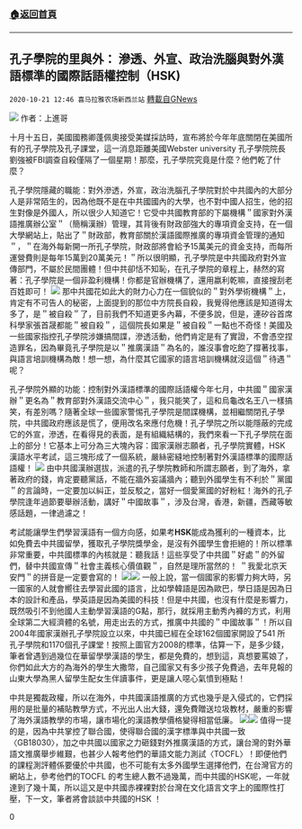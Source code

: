 ###  [:house:返回首頁](https://github.com/ourhimalayas/txt)
---

## 孔子學院的里與外： 滲透、外宣、政治洗腦與對外漢語標準的國際話語權控制（HSK)
`2020-10-21 12:46 喜马拉雅农场新西兰站` [轉載自GNews](https://gnews.org/zh-hant/438527/)

![]()![](https://gnews-media-offload.s3.amazonaws.com/wp-content/uploads/2020/10/21124209/12B044C7-5ADA-40D3-84EF-D785106521F3_cx0_cy6_cw0_w1023_r1_s.jpg)
作者：上進哥

十月十五日，美國國務卿蓬佩奧接受美媒採訪時，宣布將於今年年底關閉在美國所有的孔子學院及孔子課堂，這一消息距離美國Webster university 孔子學院院長劉強被FBI調查自殺僅隔了一個星期！那麼，孔子學院究竟是什麼？他們乾了什麼？

孔子學院隱藏的職能：對外滲透，外宣，政治洗腦孔子學院對於中共國內的大部分人是非常陌生的，因為他既不是在中共國國內的大學，也不對中國人招生，他的招生對像是外國人，所以很少人知道它！它受中共國教育部的下屬機構＂國家對外漢語推廣辦公室＂（簡稱漢辦）管理，其背後有財政部強大的專項資金支持，在一個大學網站上，貼出了＂財政部，教育部關於漢語國際推廣的專項資金管理的通知＂，＂在海外每新開一所孔子學院，財政部將會給予15萬美元的資金支持，而每所運營費則是每年15萬到20萬美元！＂所以很明顯，孔子學院是中共國政府對外宣傳部門，不屬於民間團體！但中共卻恬不知恥，在孔子學院的章程上，赫然的寫著：孔子學院是一個非盈利機構！你都是官辦機構了，還用嬴利乾嘛，直接搜刮老百姓即可！
![]()![](https://gnews-media-offload.s3.amazonaws.com/wp-content/uploads/2020/10/21123141/IMG-7734.jpg)
那中共國花如此大的財力心力在一個貌似的＂對外學術機構＂上，肯定有不可告人的秘密，上面提到的那位中方院長自殺，我覺得他應該是知道得太多了，是＂被自殺＂了，目前我們不知道更多內幕，不便多說，但是，連矽谷首席科學家張首晟都能＂被自殺＂，這個院長如果是＂被自殺＂一點也不奇怪！美國及一些國家指控孔子學院涉嫌搞間諜，滲透活動，他們肯定是有了實證，不會憑空捏造罪名，因為畢竟孔子學院是以＂推廣漢語＂為名的，誰沒事會吃飽了撐著找事，與語言培訓機構為敵！想一想，為什麼其它國家的語言培訓機構就沒這個＂待遇＂呢？

孔子學院外顯的功能：控制對外漢語標準的國際話語權今年七月，中共國＂國家漢辦＂更名為＂教育部對外漢語交流中心＂，我只能笑了，這和烏龜改名王八一樣搞笑，有差別嗎？隨著全球一些國家警惕孔子學院是間諜機構，並相繼關閉孔子學院，中共國政府應該是慌了，便用改名來應付危機！孔子學院之所以能隱蔽的完成它的外宣，滲透，在看得見的表面，是有組織結構的，我們來看一下孔子學院在面上的部分！它基本上可分為三大塊內容：國家漢辦志願者，孔子學院實體，HSK漢語水平考試，這三塊形成了一個系統，嚴絲密縫地控制著對外漢語標準的國際話語權！
![]()![](https://gnews-media-offload.s3.amazonaws.com/wp-content/uploads/2020/10/21123212/IMG-7735.jpg)
由中共國漢辦選拔，派遣的孔子學院教師和所謂志願者，到了海外，拿著政府的錢，肯定要聽黨話，不能在牆外妄議牆內；聽到外國學生有不利於＂黨國＂的言論時，一定要加以糾正，並反駁之，當好一個愛黨國的好粉紅！海外的孔子學院逢年過節要舉辦活動，講好＂中國故事＂，涉及台灣，香港，新疆，西藏等敏感話題，一律過濾之！

考試能讓學生們學習漢語有一個方向感，如果考**HSK**能成為獲利的一種資本，比如免費去中共國留學，獲取孔子學院獎學金，是沒有外國學生會拒絕的！所以標準非常重要，中共國標準的內核就是：聽我話！這些享受了中共國＂好處＂的外留們，替中共國宣傳＂社會主義核心價值觀＂，自然是理所當然的！ ＂我愛北京天安門＂的拼音是一定要會寫的！
![]()![](https://gnews-media-offload.s3.amazonaws.com/wp-content/uploads/2020/10/21123300/IMG-7736.jpg)![]()![](https://gnews-media-offload.s3.amazonaws.com/wp-content/uploads/2020/10/21123333/IMG-7737.jpg)
一般上說，當一個國家的影響力夠大時，另一國家的人就會嚮往去學習此國的語言，比如學韓語是因為歐巴，學日語是因為日本的設計和產品，學英語是因為美國的科技！但是中共國，也沒有什麼是影響力，既然吸引不到他國人主動學習漢語的G點，那行，就採用主動秀內褲的方式，利用全球第二大經濟體的名號，用走出去的方式，推廣中共國的＂中國故事＂！所以自2004年國家漢辦孔子學院設立以來，中共國已經在全球162個國家開設了541 所孔子學院和1170個孔子課堂！按照上圖官方2008的標準，估算一下，是多少錢，筆者曾遇到過幾位在華留學學漢語的學生，都是免費的，想到這，真想要罵娘了，你們如此大方的為海外的學生大撒幣，自己國家又有多少孩子免費過，去年見報的山東大學為黑人留學生配女生伴讀事件，更是讓人噁心氣憤到極點！

中共是獨裁政權，所以在海外，中共國漢語推廣的方式也幾乎是入侵式的，它們採用的是批量的補貼教學方式，不光出人出大錢，還免費贈送垃圾教材，嚴重的影響了海外漢語教學的市場，讓市場化的漢語教學價格變得相當低廉。
![]()![](https://gnews-media-offload.s3.amazonaws.com/wp-content/uploads/2020/10/21123540/IMG-7738-1.jpg)![]()![](https://gnews-media-offload.s3.amazonaws.com/wp-content/uploads/2020/10/21123604/IMG-7739.jpg)
值得一提的是，因為中共掌控了聯合國，使得聯合國的漢字標準與中共國一致〈GB18030〉，加之中共國以國家之力砸錢對外推廣漢語的方式，讓台灣的對外華語文推廣舉步維艱，也甚少人報考他們的華語文能力測試〈TOCFL〉！即便他們的課程測評體係要優於中共國，也不可能有太多外國學生選擇他們，在台灣官方的網站上，參考他們的TOCFL 的考生總人數不過幾萬，而中共國的HSK呢，一年就達到了幾十萬，所以這又是中共國赤裸裸對於台灣在文化語言文字上的國際性打壓，下一文，筆者將會談談中共國的HSK ！



0
